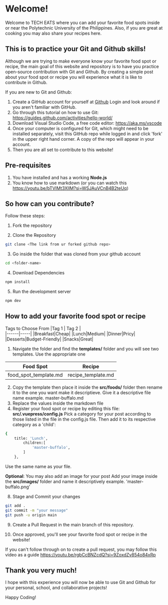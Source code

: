 # Welcome!

Welcome to TECH EATS where you can add your favorite food spots inside or near the Polytechnic University of the Philippines. Also, if you are great at cooking you may also share your recipes here.

## This is to practice your Git and Github skills!
Although we are trying to make everyone know your favorite food spot or recipe, the main goal of this website and repository is to have you practice open-source contribution with Git and Github. By creating a simple post about your food spot or recipe you will experience what it is like to contribute in Github.

If you are new to Git and Github:
1. Create a GitHub account for yourself at [Github](https://www.github.com) Login and look around if you aren't familiar with GitHub.
2. Go through this tutorial on how to use Git: https://guides.github.com/activities/hello-world/
3. Download Visual Studio Code, a free code editor: https://aka.ms/vscode
4. Once your computer is configured for Git, which might need to be installed separately, visit this GitHub repo while logged in and click 'fork' in the upper right hand corner. A copy of the repo will appear in your account.
5. Then you are all set to contribute to this website!

## Pre-requisites
1. You have installed and has a working **Node.js**
2. You know how to use markdown (or you can watch this https://youtu.be/bTVIMt3XllM?si=WSJAuVCnB4B2teUq)

## So how can you contribute?
Follow these steps:

1. Fork the repository

2. Clone the Repository

```bash
git clone <The link from ur forked github repo>
```

3. Go inside the folder that was cloned from your github account
```bash
cd <folder-name>
```

4. Download Dependencies
```bash
npm install
```

5. Run the development server
```bash
npm dev
```

## How to add your favorite food spot or recipe
Tags to Choose From
|Tag 1 | Tag 2 |            
|------|-----|
|Breakfast|Cheap|
|Lunch|Medium|
|Dinner|Pricy|
|Desserts|Budget-Friendly|
|Snacks|Great|

1. Navigate the folder and find the **templates/** folder and you will see two templates. Use the appropriate one

|Food Spot | Recipe |
|----------|--------|
|food_spot_template.md | recipe_template.md

2. Copy the template then place it inside the **src/foods/** folder then rename it to the one you want make it descriptieve. Give it a descriptive file name
 example. master-buffalo.md
3. Replace the values inside the markdown file
4. Register your food spot or recipe by editing this file: **src/.vuepress/config.js** Pick a category for your post according to those listed in the file in the config.js file. Then add it to its respective category as a 'child':

```bash
{
	title: 'Lunch',
        children:[
            'master-buffalo',
        ]
    },
```

Use the same name as your file.

**Optional**: You may also add an image for your post
Add your image inside the **src/images/** folder and name it descriptively 
example. 'master-buffalo.png'

8. Stage and Commit your changes
```bash
git add .
git commit -m "your message"
git push -u origin main
```

9. Create a Pull Request in the main branch of this repository.

10. Once approved, you'll see your favorite food spot or recipe in the website!

If you can't follow through on to create a pull request, you may follow this video as a guide https://youtu.be/rgbCcBNZcdQ?si=9ZoxdZv854o84xRp


## Thank you very much!
I hope with this experience you will now be able to use Git and Github for your personal, school, and collaborative projects!

Happy Coding!